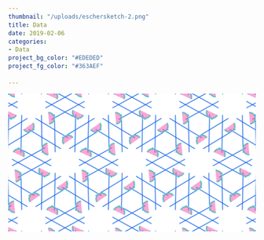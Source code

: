 ```yaml
---
thumbnail: "/uploads/eschersketch-2.png"
title: Data
date: 2019-02-06
categories:
- Data
project_bg_color: "#EDEDED"
project_fg_color: "#363AEF"

---
```

![](/uploads/eschersketch-2.png)

<script src="[https://fast.wistia.com/embed/medias/8iv60r1cz4.jsonp](https://fast.wistia.com/embed/medias/8iv60r1cz4.jsonp "https://fast.wistia.com/embed/medias/8iv60r1cz4.jsonp")" async></script><script src="[https://fast.wistia.com/assets/external/E-v1.js](https://fast.wistia.com/assets/external/E-v1.js "https://fast.wistia.com/assets/external/E-v1.js")" async></script><div class="wistia_responsive_padding" style="padding:56.25% 0 0 0;position:relative;"><div class="wistia_responsive_wrapper" style="height:100%;left:0;position:absolute;top:0;width:100%;"><div class="wistia_embed wistia_async_8iv60r1cz4 videoFoam=true" style="height:100%;position:relative;width:100%"><div class="wistia_swatch" style="height:100%;left:0;opacity:0;overflow:hidden;position:absolute;top:0;transition:opacity 200ms;width:100%;"><img src="[https://fast.wistia.com/embed/medias/8iv60r1cz4/swatch](https://fast.wistia.com/embed/medias/8iv60r1cz4/swatch "https://fast.wistia.com/embed/medias/8iv60r1cz4/swatch")" style="filter:blur(5px);height:100%;object-fit:contain;width:100%;" alt="" aria-hidden="true" onload="this.parentNode.style.opacity=1;" /></div></div></div></div>
